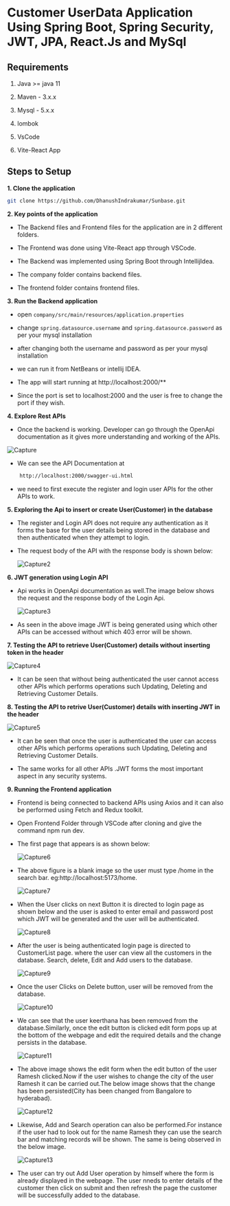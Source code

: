 # Customer UserData Application Using Spring Boot, Spring Security, JWT, JPA, React.Js and MySql

## Requirements

1. Java >= java 11

2. Maven - 3.x.x

3. Mysql - 5.x.x

4. lombok

5. VsCode

6. Vite-React App

## Steps to Setup

**1. Clone the application**

```bash
git clone https://github.com/DhanushIndrakumar/Sunbase.git
```
**2. Key points of the application**

+ The Backend files and Frontend files for the application are in 2 different folders.

+ The Frontend was done using Vite-React app through VSCode.

+ The Backend was implemented using Spring Boot through IntellijIdea.

+ The company folder contains backend files.

+ The frontend folder contains frontend files.


**3. Run the Backend application**

+ open `company/src/main/resources/application.properties`

+ change `spring.datasource.username` and `spring.datasource.password` as per your mysql installation

+ after changing both the username and password as per your mysql installation
  
+ we can run it from NetBeans or intellij IDEA.

+ The app will start running at http://localhost:2000/**
  
+ Since the port is set to localhost:2000 and the user is free to change the port if they wish.

**4. Explore Rest APIs**

+ Once the backend is working. Developer can go through the OpenApi documentation as it gives more understanding and working of the APIs.

 ![Capture](https://github.com/DhanushIndrakumar/Sunbase/assets/111871670/8d61a020-e1d0-423f-8148-3b61fb6c3406)

+ We can see the API Documentation at

```bash
    http://localhost:2000/swagger-ui.html
```
+ we need to first execute the register and login user APIs for the other APIs to work.

**5. Exploring the Api to insert or create User(Customer) in the database**

+ The register and Login API does not require any authentication as it forms the base for the user details being stored in the database and then authenticated when they attempt to login. 

+ The request body of the API with the response body is shown below:

  ![Capture2](https://github.com/DhanushIndrakumar/Sunbase/assets/111871670/22f803a8-880f-4c0e-a8b5-bd6336262841)

**6. JWT generation using Login API**

+ Api works in OpenApi documentation as well.The image below shows the request and the response body of the Login Api.

  ![Capture3](https://github.com/DhanushIndrakumar/Sunbase/assets/111871670/a9e7a5cf-1110-4152-994f-49a2cddc7d14)

+ As seen in the above image JWT is being generated using which other APIs can be accessed without which 403 error will be shown.

**7. Testing the API to retrieve User(Customer) details without inserting token in the header**

![Capture4](https://github.com/DhanushIndrakumar/Sunbase/assets/111871670/a111ff6d-263b-4ea8-af75-6f7ff964ff3e)

+ It can be seen that without being authenticated the user cannot access other APIs which performs operations such Updating, Deleting and Retrieving Customer Details.

**8. Testing the API to retrive User(Customer) details with inserting JWT in the header**

![Capture5](https://github.com/DhanushIndrakumar/Sunbase/assets/111871670/93af5701-7196-4b93-a565-b58322a0e52d)

+ It can be seen that once the user is authenticated the user can access other APIs which performs operations such Updating, Deleting and Retrieving Customer Details.

+ The same works for all other APIs .JWT forms the most important aspect in any security systems.

**9. Running the Frontend application**

+ Frontend is being connected to backend APIs using Axios and it can also be performed using Fetch and Redux toolkit.

+ Open Frontend Folder through VSCode after cloning and give the command npm run dev.

+ The first page that appears is as shown below:

  ![Capture6](https://github.com/DhanushIndrakumar/Sunbase/assets/111871670/0c40e0c5-0227-4e24-a113-dccfe85ac9a5)

+  The above figure is a blank image so the user must type /home in the search bar. eg:http://localhost:5173/home.

   ![Capture7](https://github.com/DhanushIndrakumar/Sunbase/assets/111871670/36f0fdb1-1aaa-4527-b2d3-a64dba2da9fc)

+ When the User clicks on next Button it is directed to login page as shown below and the user is asked to enter email and password post which JWT will be generated and the user will be authenticated.

  ![Capture8](https://github.com/DhanushIndrakumar/Sunbase/assets/111871670/f15d0425-a99c-4829-b077-e6bdb2083807)

+ After the user is being authenticated login page is directed to CustomerList page. where the user can view all the customers in the database. Search, delete, Edit and Add users to the database.

  ![Capture9](https://github.com/DhanushIndrakumar/Sunbase/assets/111871670/5998b985-1c83-4c5c-9128-39321f586231)

+ Once the user Clicks on Delete button, user will be removed from the database.

  ![Capture10](https://github.com/DhanushIndrakumar/Sunbase/assets/111871670/71567382-735d-4b1d-a7d1-beed42122b7f)

+ We can see that the user keerthana has been removed from the database.Similarly, once the edit button is clicked edit form pops up at the bottom of the webpage and edit the required details and the change persists in the database.

  ![Capture11](https://github.com/DhanushIndrakumar/Sunbase/assets/111871670/ad409bc2-3e3e-47aa-a055-81e2c63b9a3b)

+ The above image shows the edit form when the edit button of the user Ramesh clicked.Now if the user wishes to change the city of the user Ramesh it can be carried out.The below image shows that the change has been persisted(City has been changed from Bangalore to hyderabad).

  ![Capture12](https://github.com/DhanushIndrakumar/Sunbase/assets/111871670/8ba2b36e-84ce-4760-9596-8f1634d6651a)

+ Likewise, Add and Search operation can also be performed.For instance if the user had to look out for the name Ramesh they can use the search bar and matching records will be shown. The same is being observed in the below image.

  ![Capture13](https://github.com/DhanushIndrakumar/Sunbase/assets/111871670/7999a5b7-841e-48c4-90f2-498322f8a8ab)

+ The user can try out Add User operation by himself where the form is already displayed in the webpage. The user nneds to enter details of the customer then click on submit and then refresh the page the customer will be successfully added to the database. 

  






  

  






  



  

  

  

